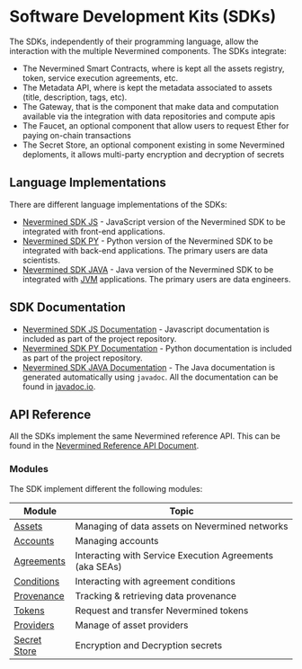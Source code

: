# Software Development Kits (SDKs)

The SDKs, independently of their programming language, allow the interaction
with the multiple Nevermined components. The SDKs integrate:

- The Nevermined Smart Contracts, where is kept all the assets registry, token, service execution agreements, etc.
- The Metadata API, where is kept the metadata associated to assets (title, description, tags, etc).
- The Gateway, that is the component that make data and computation available via the integration with data repositories and compute apis
- The Faucet, an optional component that allow users to request Ether for paying on-chain transactions
- The Secret Store, an optional component existing in some Nevermined deploments, it allows multi-party encryption and decryption of secrets

## Language Implementations

There are different language implementations of the SDKs:

- [Nevermined SDK JS](https://github.com/nevermined-io/sdk-js) - JavaScript version of the Nevermined SDK to be
  integrated with front-end applications.
- [Nevermined SDK PY](https://github.com/nevermined-io/sdk-py) - Python version of the Nevermined SDK to be
  integrated with back-end applications. The primary users are data scientists.
- [Nevermined SDK JAVA](https://github.com/nevermined-io/sdk-java) - Java version of the Nevermined SDK to be
  integrated with [JVM](https://en.wikipedia.org/wiki/Java_virtual_machine) applications. The primary users are
  data engineers.

## SDK Documentation

- [Nevermined SDK JS Documentation](https://github.com/nevermined-io/sdk-js) - Javascript documentation is included as part of the project repository.
- [Nevermined SDK PY Documentation](https://github.com/nevermined-io/sdk-py/tree/master/docs) - Python documentation is included as part of the project repository.
- [Nevermined SDK JAVA Documentation](https://javadoc.io/doc/io.keyko.nevermined/api/latest/index.html) - The Java documentation is
  generated automatically using `javadoc`. All the documentation can be found in [javadoc.io](https://javadoc.io/doc/io.keyko.nevermined/api/latest/index.html).

## API Reference

All the SDKs implement the same Nevermined reference API. This can be found in the [Nevermined Reference API Document](../api/reference/api-reference-latest.md).

### Modules

The SDK implement different the following modules:

Module       | Topic             
--------------|-------------------
[Assets](../api/reference/Assets.md)        | Managing of data assets on Nevermined networks
[Accounts](../api/reference/Accounts.md)        | Managing accounts
[Agreements](../api/reference/Agreements.md)        | Interacting with Service Execution Agreements (aka SEAs)
[Conditions](../api/reference/Conditions.md)        | Interacting with agreement conditions
[Provenance](../api/reference/Provenance.md)        | Tracking & retrieving data provenance
[Tokens](../api/reference/Tokens.md)        |Request and transfer Nevermined tokens
[Providers](../api/reference/Providers.md)        | Manage of asset providers
[Secret Store](../api/reference/Secret-Store.md)        | Encryption and Decryption secrets
